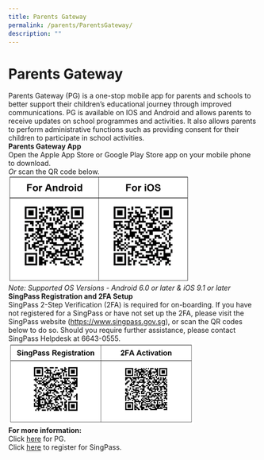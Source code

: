 ```yaml
---
title: Parents Gateway
permalink: /parents/ParentsGateway/
description: ""
---
```

<h1>Parents Gateway</h1>
<div>Parents Gateway (PG) is a one-stop mobile app for parents and schools to better support their children’s educational journey through improved communications. PG is available on IOS and Android and allows parents to receive updates on school programmes and activities. It also allows parents to perform administrative functions such as providing consent for their children to participate in school activities.<br>
<div><strong>Parents Gateway App</strong></div>
<div>Open the Apple App Store or Google Play Store app on your mobile phone to download.</div>
<div><em>Or</em>&nbsp;scan the QR code below.</div>
<div><img alt="parents_qrcode.png" src="/images/parents_qrcode.png"></div>
<div>
<div></div>
</div>
<div><em>Note: Supported OS Versions - Android 6.0 or later &amp; iOS 9.1 or later<br></em></div>
<div>
<div><strong>SingPass Registration and 2FA Setup</strong></div>
<div>SingPass 2-Step Verification (2FA) is required for on-boarding. If you have not registered for a SingPass or have not set up the 2FA, please visit the SingPass website (<a rel="noopener" target="_blank" href="https://www.singpass.gov.sg/">https://www.singpass.gov.sg</a>), or scan the QR codes below to do so. Should you require further assistance, please contact SingPass Helpdesk at 6643-0555.</div>
</div>
<div><img alt="parents_qrcode_2.png" src="/images/parents_qrcode_2.png">
</div>
<div><strong>For more information:</strong></div>
<div>
<div>Click&nbsp;<a rel="noopener" target="_blank" href="/files/Parents%20Gateway%20Presentation%20Slides%20for%2019%20Jan.pptx"><u>here</u></a>&nbsp;for PG.</div>
<div>Click&nbsp;<a rel="noopener" target="_blank" href="/files/Registering%20for%20SingPass.pdf"><u>here</u></a>&nbsp;to register for SingPass.</div>
</div>
</div>